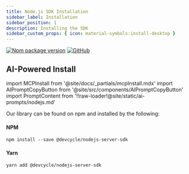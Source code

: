 ```yaml
---
title: Node.js SDK Installation
sidebar_label: Installation
sidebar_position: 1
description: Installing the SDK
sidebar_custom_props: { icon: material-symbols:install-desktop }
---
```


[![Npm package version](https://badgen.net/npm/v/@devcycle/nodejs-server-sdk)](https://www.npmjs.com/package/@devcycle/nodejs-server-sdk)
[![GitHub](https://img.shields.io/github/stars/devcyclehq/js-sdks.svg?style=social&label=Star&maxAge=2592000)](https://github.com/devcyclehq/js-sdks)

## AI-Powered Install

import MCPInstall from '@site/docs/_partials/mcpInstall.mdx'
import AIPromptCopyButton from '@site/src/components/AIPromptCopyButton'
import PromptContent from '!!raw-loader!@site/static/ai-prompts/nodejs.md'

<MCPInstall />

<AIPromptCopyButton promptContent={PromptContent} />

Our library can be found on npm and installed by the following:

#### NPM

[//]: # 'wizard-install-start'

```
npm install --save @devcycle/nodejs-server-sdk
```

[//]: # 'wizard-install-end'

#### Yarn

```bash
yarn add @devcycle/nodejs-server-sdk
```
